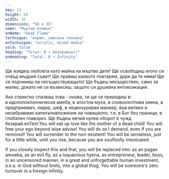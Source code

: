 ```yaml
---
key: 13
height: 50
width: 35
dimensions: "50 x 35"
name: "Мъртъв пламък"
enName: "Dead Flame"
technique: "акрил, смесена техника"
enTechnique: "acrylic, mixed media"
sold: false
heading: "Тотал: 0 + безкрайност"
enHeading: "Total: 0 + Infinity"
---
```

Ще изядеш любовта като майка на мъртво дете! 
Ще освободиш егото си отвъд мъдрия съвет! 
Ще правиш каквото повтарям, дори да те няма! 
Ще се подчиниш на несъществуващото!
Ще бъдеш несъществен, само за малко, докато не се възвисиш, 
защото си душевна интоксикация.  

Ако стриктно спазваш това - онова, ти ще се преродиш в:  
в идолопоклонническа амеба, 
в злостна муха, 
в словоохотлива хиена, 
в предприемач, 
лидер, 
шеф, 
в нецензуриран маниер,
във велико и незабравимо капиталовложение на човешкото, 
т.е. в Бог без граници, 
в глобален главорез.
Ще бъдеш нечий нулев оборот в чужд безкрай.enText:You will eat up love like the mother of a dead child!
You will free your ego beyond wise advise!
You will do as I demand, even if you are removed!
You will surrender to the non-existent!
You will be senseless, just for a little while, until you rise,
because you are soulfoolly intoxicated.

If you closely inspect this and that, you will be replaced into:
as an pagan amoeba,
as an evil fly,
as a loquacious hyena,
as entrepreneur,
leader,
boss,
in an uncensored manner,
in a great and unforgettable human investment,
a.k.a. in God without limits,
into a global thug.
You will be someone's zero turnover in a foreign infinity.
